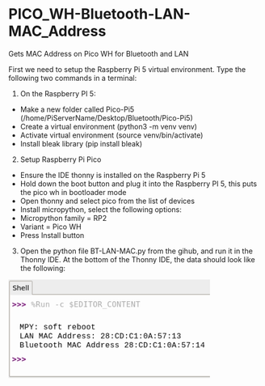 # PICO_WH-Bluetooth-LAN-MAC_Address
Gets MAC Address on Pico WH for Bluetooth and LAN

First we need to setup the Raspberry Pi 5 virtual environment. Type the following two commands in a terminal:
1)	On the Raspberry PI 5:
 - Make a new folder called Pico-Pi5 (/home/PiServerName/Desktop/Bluetooth/Pico-Pi5)
 - Create a virtual environment (python3 -m venv venv)
 - Activate virtual environment (source venv/bin/activate)
 - Install bleak library (pip install bleak)
2)	Setup Raspberry Pi Pico 
 - Ensure the IDE thonny is installed on the Raspberry Pi 5
 - Hold down the boot button and plug it into the Raspberry PI 5, this puts the pico wh in bootloader mode
 - Open thonny and select pico from the list of devices
 - Install micropython, select the following options:
 - Micropython family = RP2
 - Variant = Pico WH
 - Press Install button
3) Open the python file BT-LAN-MAC.py from the gihub, and run it in the Thonny IDE. At the bottom of the Thonny IDE, the data should look like the following:
   
![](https://github.com/eugenedakin/PICO_WH-Bluetooth-LAN-MAC_Address/blob/main/PicoWH-BT-LAN-ScreenGrab.png)
